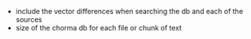 - include the vector differences when searching the db and each of the sources
- size of the chorma db for each file or chunk of text